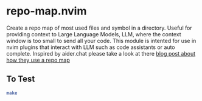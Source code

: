 # repo-map.nvim

Create a repo map of most used files and symbol in a directory. Useful for providing context to Large Language Models, LLM, where the context window is too small to send all your code. This module is intented for use in nvim plugins that interact with LLM such as code assistants or auto complete. Inspired by aider.chat please take a look at there [blog post about how they use a repo map](https://aider.chat/2023/10/22/repomap.html)

## To Test

```sh
make
```
